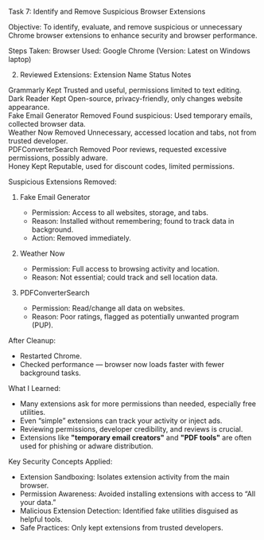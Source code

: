 Task 7: Identify and Remove Suspicious Browser Extensions

Objective:
To identify, evaluate, and remove suspicious or unnecessary Chrome browser extensions to enhance security and browser performance.

Steps Taken:
Browser Used:
 Google Chrome (Version: Latest on Windows laptop)

2. Reviewed Extensions:
 Extension Name             Status          Notes                                                                 

Grammarly                    Kept         Trusted and useful, permissions limited to text editing.             
Dark Reader                  Kept         Open-source, privacy-friendly, only changes website appearance.      
Fake Email Generator         Removed      Found suspicious: Used temporary emails, collected browser data.     
Weather Now                  Removed      Unnecessary, accessed location and tabs, not from trusted developer.  
PDFConverterSearch           Removed      Poor reviews, requested excessive permissions, possibly adware.      
Honey                        Kept         Reputable, used for discount codes, limited permissions.              

Suspicious Extensions Removed:

1. Fake Email Generator
   - Permission: Access to all websites, storage, and tabs.
   - Reason: Installed without remembering; found to track data in background.
   - Action: Removed immediately.

2. Weather Now
   - Permission: Full access to browsing activity and location.
   - Reason: Not essential; could track and sell location data.

3. PDFConverterSearch
   - Permission: Read/change all data on websites.
   - Reason: Poor ratings, flagged as potentially unwanted program (PUP).

After Cleanup:
- Restarted Chrome.
- Checked performance — browser now loads faster with fewer background tasks.

What I Learned:

- Many extensions ask for more permissions than needed, especially free utilities.
- Even “simple” extensions can track your activity or inject ads.
- Reviewing permissions, developer credibility, and reviews is crucial.
- Extensions like **"temporary email creators"** and **"PDF tools"** are often used for phishing or adware distribution.

Key Security Concepts Applied:

- Extension Sandboxing: Isolates extension activity from the main browser.
- Permission Awareness: Avoided installing extensions with access to “All your data.”
- Malicious Extension Detection: Identified fake utilities disguised as helpful tools.
- Safe Practices: Only kept extensions from trusted developers.

